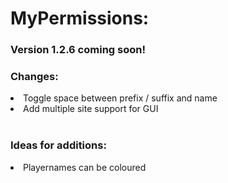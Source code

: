 <h1>MyPermissions:</h1>
<article>
<h3>Version 1.2.6 coming soon!</h3>
<h3>Changes:</h3>
<li>Toggle space between prefix / suffix and name</li>
<li>Add multiple site support for GUI</li>
<br>
<h3>Ideas for additions:</h3>
<li>Playernames can be coloured</li>
</article>
